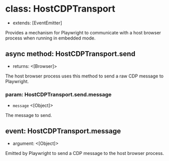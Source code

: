 # class: HostCDPTransport
* extends: [EventEmitter]

Provides a mechanism for Playwright to communicate with a host browser process when running in embedded mode.

## async method: HostCDPTransport.send
- returns: <[Browser]>

The host browser process uses this method to send a raw CDP message to Playwright.

### param: HostCDPTransport.send.message
- `message` <[Object]>

The message to send.

## event: HostCDPTransport.message
- argument: <[Object]>

Emitted by Playwright to send a CDP message to the host browser process.
